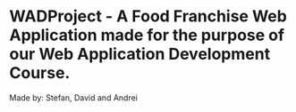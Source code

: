 # WADProject - A Food Franchise Web Application made for the purpose of our Web Application Development Course.
Made by: Stefan, David and Andrei